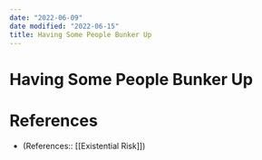 ```yaml
---
date: "2022-06-09"
date modified: "2022-06-15"
title: Having Some People Bunker Up
---
```


# Having Some People Bunker Up

# References
- (References:: [[Existential Risk]])
